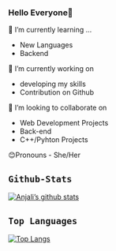 ### Hello Everyone👋

🌱 I’m currently learning ...
- New Languages
- Backend

🔭 I’m currently working on 

- developing my skills
- Contribution on Github

👯 I’m looking to collaborate on 
- Web Development Projects
- Back-end
- C++/Pyhton Projects

😊Pronouns - She/Her

## `Github-Stats`

[![Anjali’s github stats](https://github-readme-stats.vercel.app/api?username=anjalipathak03)](https://github.com/anjalipathak03)


## `Top Languages`
[![Top Langs](https://github-readme-stats.vercel.app/api/top-langs/?username=anjalipathak03)](https://github.com/anjalipathak03/github-readme-stats)

<!--
**03anjali/03anjali** is a ✨ _special_ ✨ repository because its `README.md` (this file) appears on your GitHub profile.

Here are some ideas to get you started:

- 🔭 I’m currently working on ...

- 🌱 I’m currently learning ...
- 👯 I’m looking to collaborate on ...
- 🤔 I’m looking for help with ...
- 💬 Ask me about ...
- 📫 How to reach me: ...

- 😄 Pronouns: ...
- ⚡ Fun fact: ...
-->
